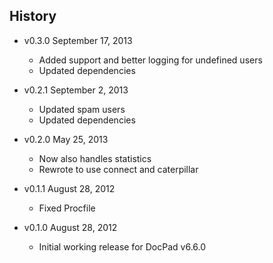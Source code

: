 ## History

- v0.3.0 September 17, 2013
	- Added support and better logging for undefined users
	- Updated dependencies

- v0.2.1 September 2, 2013
	- Updated spam users
	- Updated dependencies

- v0.2.0 May 25, 2013
	- Now also handles statistics
	- Rewrote to use connect and caterpillar

- v0.1.1 August 28, 2012
	- Fixed Procfile

- v0.1.0 August 28, 2012
	- Initial working release for DocPad v6.6.0
